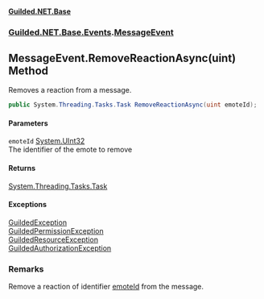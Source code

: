 
#### [Guilded.NET.Base](Guilded_NET_Base 'Guilded_NET_Base')
### [Guilded.NET.Base.Events](Guilded_NET_Base#Guilded_NET_Base_Events 'Guilded.NET.Base.Events').[MessageEvent](MessageEvent 'Guilded.NET.Base.Events.MessageEvent')
## MessageEvent.RemoveReactionAsync(uint) Method
Removes a reaction from a message.  
```csharp
public System.Threading.Tasks.Task RemoveReactionAsync(uint emoteId);
```

#### Parameters
<a name='Guilded_NET_Base_Events_MessageEvent_RemoveReactionAsync(uint)_emoteId'></a>
`emoteId` [System.UInt32](https://docs.microsoft.com/en-us/dotnet/api/System.UInt32 'System.UInt32')  
The identifier of the emote to remove
  

#### Returns
[System.Threading.Tasks.Task](https://docs.microsoft.com/en-us/dotnet/api/System.Threading.Tasks.Task 'System.Threading.Tasks.Task')  

#### Exceptions
[GuildedException](GuildedException 'Guilded.NET.Base.GuildedException')  
[GuildedPermissionException](GuildedPermissionException 'Guilded.NET.Base.GuildedPermissionException')  
[GuildedResourceException](GuildedResourceException 'Guilded.NET.Base.GuildedResourceException')  
[GuildedAuthorizationException](GuildedAuthorizationException 'Guilded.NET.Base.GuildedAuthorizationException')  
### Remarks
Remove a reaction of identifier [emoteId](MessageEvent_RemoveReactionAsync(uint)#Guilded_NET_Base_Events_MessageEvent_RemoveReactionAsync(uint)_emoteId 'Guilded.NET.Base.Events.MessageEvent.RemoveReactionAsync(uint).emoteId') from the message.
